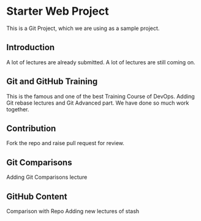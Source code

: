 # Starter Web Project
This is a Git Project, which we are using as a sample project.

## Introduction 
A lot of lectures are already submitted.
A lot of lectures are still coming on.

## Git and GitHub Training
This is the famous and one of the best Training Course of DevOps.
Adding Git rebase lectures and Git Advanced part. We have done so much work together.

## Contribution
Fork the repo and raise pull request for review.

## Git Comparisons
Adding Git Comparisons lecture

 ## GitHub Content
 Comparison with Repo
 Adding new lectures of stash
